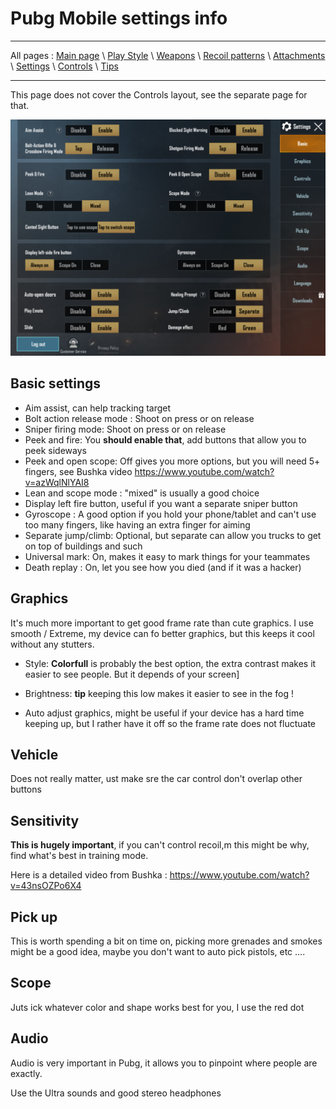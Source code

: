 # Pubg Mobile settings info

---

All pages : [Main page](/index.md) \ [Play Style](/play_style.md) \ [Weapons](/weapons.md) \ [Recoil patterns](/recoil.md) \ [Attachments](/attachments.md) \ [Settings](/settings) \ [Controls](/controls.md) \ [Tips](/tips.md)

---

This page does not cover the Controls layout, see the separate page for that.

![](/screenshots/settings.PNG)

## Basic settings

- Aim assist, can help tracking target
- Bolt action release mode : Shoot on press or on release
- Sniper firing mode: Shoot on press or on release
- Peek and fire: You **should enable that**, add buttons that allow you to peek sideways
- Peek and open scope: Off gives you more options, but you will need 5+ fingers, see Bushka video https://www.youtube.com/watch?v=azWqlNlYAI8
- Lean and scope mode : "mixed" is usually a good choice
- Display left fire button, useful if you want a separate sniper button
- Gyroscope : A good option if you hold your phone/tablet and can't use too many fingers, like having an extra finger for aiming
- Separate jump/climb: Optional, but separate can allow you trucks to get on top of buildings and such
- Universal mark: On, makes it easy to mark things for your teammates
- Death replay : On, let you see how you died (and if it was a hacker)

## Graphics

It's much more important to get good frame rate than cute graphics.
I use smooth / Extreme, my device can fo better graphics, but this keeps it cool without any stutters.

- Style: **Colorfull** is probably the best option, the extra contrast makes it easier to see people. But it depends of your screen]

- Brightness: **tip** keeping this low makes it easier to see in the fog !

- Auto adjust graphics, might be useful if your device has a hard time keeping up, but I rather have it off so the frame rate does not fluctuate

## Vehicle

Does not really matter, ust make sre the car control don't overlap other buttons

## Sensitivity

**This is hugely important**, if you can't control recoil,m this might be why, find what's best in training mode.

Here is a detailed video from Bushka : https://www.youtube.com/watch?v=43nsOZPo6X4

## Pick up

This is worth spending a bit on time on, picking more grenades and smokes might be a good idea, maybe you don't want to auto pick pistols, etc ....

## Scope

Juts ick whatever color and shape works best for you, I use the red dot

## Audio

Audio is very important in Pubg, it allows you to pinpoint where people are exactly.

Use the Ultra sounds and good stereo headphones
